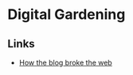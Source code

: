 # Digital Gardening

## Links
- [How the blog broke the web](https://stackingthebricks.com/how-blogs-broke-the-web/)
